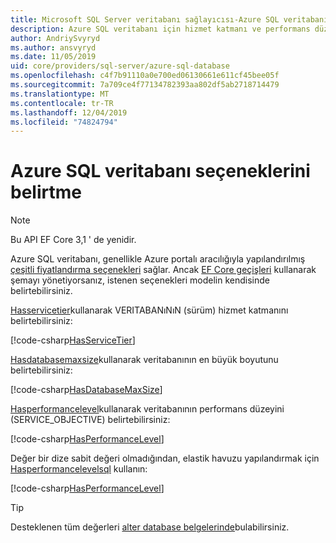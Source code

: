 ```yaml
---
title: Microsoft SQL Server veritabanı sağlayıcısı-Azure SQL veritabanı seçenekleri-EF Core
description: Azure SQL veritabanı için hizmet katmanı ve performans düzeyini SQL Server Entity Framework Core veritabanı sağlayıcısıyla belirleme
author: AndriySvyryd
ms.author: ansvyryd
ms.date: 11/05/2019
uid: core/providers/sql-server/azure-sql-database
ms.openlocfilehash: c4f7b91110a0e700ed06130661e611cf45bee05f
ms.sourcegitcommit: 7a709ce4f77134782393aa802df5ab2718714479
ms.translationtype: MT
ms.contentlocale: tr-TR
ms.lasthandoff: 12/04/2019
ms.locfileid: "74824794"
---
```

# <a name="specifying-azure-sql-database-options"></a>Azure SQL veritabanı seçeneklerini belirtme

>[!NOTE]
> Bu API EF Core 3,1 ' de yenidir.

Azure SQL veritabanı, genellikle Azure portalı aracılığıyla yapılandırılmış [çeşitli fiyatlandırma seçenekleri](https://azure.microsoft.com/pricing/details/sql-database/single/) sağlar. Ancak [EF Core geçişleri](xref:core/managing-schemas/migrations/index) kullanarak şemayı yönetiyorsanız, istenen seçenekleri modelin kendisinde belirtebilirsiniz.

[Hasservicetier](/dotnet/api/Microsoft.EntityFrameworkCore.SqlServerModelBuilderExtensions.HasServiceTier)kullanarak VERITABANıNıN (sürüm) hizmet katmanını belirtebilirsiniz:

[!code-csharp[HasServiceTier](../../../../samples/core/SqlServer/AzureDatabase/AzureSqlContext.cs?name=HasServiceTier)]

[Hasdatabasemaxsize](/dotnet/api/Microsoft.EntityFrameworkCore.SqlServerModelBuilderExtensions.HasDatabaseMaxSize)kullanarak veritabanının en büyük boyutunu belirtebilirsiniz:

[!code-csharp[HasDatabaseMaxSize](../../../../samples/core/SqlServer/AzureDatabase/AzureSqlContext.cs?name=HasDatabaseMaxSize)]

[Hasperformancelevel](/dotnet/api/Microsoft.EntityFrameworkCore.SqlServerModelBuilderExtensions.HasPerformanceLevel)kullanarak veritabanının performans düzeyini (SERVICE_OBJECTIVE) belirtebilirsiniz:

[!code-csharp[HasPerformanceLevel](../../../../samples/core/SqlServer/AzureDatabase/AzureSqlContext.cs?name=HasPerformanceLevel)]

Değer bir dize sabit değeri olmadığından, elastik havuzu yapılandırmak için [Hasperformancelevelsql](/dotnet/api/Microsoft.EntityFrameworkCore.SqlServerModelBuilderExtensions.HasPerformanceLevelSql) kullanın:

[!code-csharp[HasPerformanceLevel](../../../../samples/core/SqlServer/AzureDatabase/AzureSqlContext.cs?name=HasPerformanceLevelSql)]


>[!TIP]
> Desteklenen tüm değerleri [alter database belgelerinde](/sql/t-sql/statements/alter-database-transact-sql?view=azuresqldb-current)bulabilirsiniz.